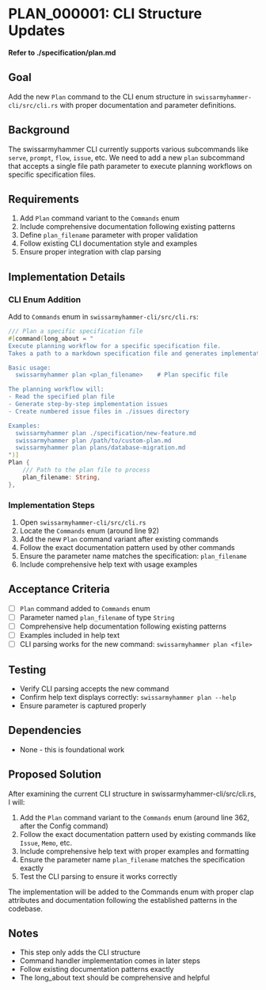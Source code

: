 # PLAN_000001: CLI Structure Updates

**Refer to ./specification/plan.md**

## Goal

Add the new `Plan` command to the CLI enum structure in `swissarmyhammer-cli/src/cli.rs` with proper documentation and parameter definitions.

## Background

The swissarmyhammer CLI currently supports various subcommands like `serve`, `prompt`, `flow`, `issue`, etc. We need to add a new `plan` subcommand that accepts a single file path parameter to execute planning workflows on specific specification files.

## Requirements

1. Add `Plan` command variant to the `Commands` enum
2. Include comprehensive documentation following existing patterns
3. Define `plan_filename` parameter with proper validation
4. Follow existing CLI documentation style and examples
5. Ensure proper integration with clap parsing

## Implementation Details

### CLI Enum Addition

Add to `Commands` enum in `swissarmyhammer-cli/src/cli.rs`:

```rust
/// Plan a specific specification file
#[command(long_about = "
Execute planning workflow for a specific specification file.
Takes a path to a markdown specification file and generates implementation steps.

Basic usage:
  swissarmyhammer plan <plan_filename>    # Plan specific file

The planning workflow will:
- Read the specified plan file
- Generate step-by-step implementation issues
- Create numbered issue files in ./issues directory

Examples:
  swissarmyhammer plan ./specification/new-feature.md
  swissarmyhammer plan /path/to/custom-plan.md
  swissarmyhammer plan plans/database-migration.md
")]
Plan {
    /// Path to the plan file to process
    plan_filename: String,
},
```

### Implementation Steps

1. Open `swissarmyhammer-cli/src/cli.rs`
2. Locate the `Commands` enum (around line 92)
3. Add the new `Plan` command variant after existing commands
4. Follow the exact documentation pattern used by other commands
5. Ensure the parameter name matches the specification: `plan_filename`
6. Include comprehensive help text with usage examples

## Acceptance Criteria

- [ ] `Plan` command added to `Commands` enum
- [ ] Parameter named `plan_filename` of type `String`
- [ ] Comprehensive help documentation following existing patterns
- [ ] Examples included in help text
- [ ] CLI parsing works for the new command: `swissarmyhammer plan <file>`

## Testing

- Verify CLI parsing accepts the new command
- Confirm help text displays correctly: `swissarmyhammer plan --help`
- Ensure parameter is captured properly

## Dependencies

- None - this is foundational work

## Proposed Solution

After examining the current CLI structure in swissarmyhammer-cli/src/cli.rs, I will:

1. Add the `Plan` command variant to the `Commands` enum (around line 362, after the Config command)
2. Follow the exact documentation pattern used by existing commands like `Issue`, `Memo`, etc.
3. Include comprehensive help text with proper examples and formatting
4. Ensure the parameter name `plan_filename` matches the specification exactly
5. Test the CLI parsing to ensure it works correctly

The implementation will be added to the Commands enum with proper clap attributes and documentation following the established patterns in the codebase.

## Notes

- This step only adds the CLI structure
- Command handler implementation comes in later steps
- Follow existing documentation patterns exactly
- The long_about text should be comprehensive and helpful